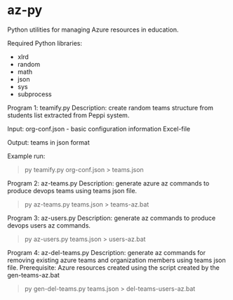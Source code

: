 # az-py
Python utilities for managing Azure resources in education.

Required Python libraries:
- xlrd
- random
- math
- json
- sys
- subprocess

Program 1: teamify.py
Description: create random teams structure from students list extracted from Peppi system.

Input:
org-conf.json - basic configuration information
Excel-file

Output:
teams in json format

Example run:
> py teamify.py org-conf.json > teams.json

Program 2: az-teams.py
Description: generate azure az commands to produce devops teams using teams json file.

> py az-teams.py teams.json > teams-az.bat

Program 3: az-users.py
Description: generate az commands to produce devops users az commands.

> py az-users.py teams.json > users-az.bat

Program 4: az-del-teams.py
Description: generate az commands for removing existing azure teams and organization members using teams json file.
Prerequisite: Azure resources created using the script created by the gen-teams-az.bat

> py gen-del-teams.py teams.json > del-teams-users-az.bat
